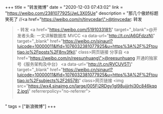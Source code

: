+++
title = "转发微博"
date = "2020-12-03 07:43:02"
link = "https://weibo.com/2381077925/JwL3X05Ue"
description = "那几个傲娇标题笑死了 //<a href=\"https://weibo.com/n/tinycedar\">@tinycedar</a>: 转发<br><blockquote> - 转发 <a href=\"https://weibo.com/5191033181\" target=\"_blank\">@开发者头条</a>: 一文详解数据库 MVCC <a data-url=\"http://t.cn/A6GFdzzN\" target=\"_blank\" href=\"https://weibo.cn/sinaurl?luicode=10000011&lfid=1076032381077925&u=https%3A%2F%2Ftoutiao.io%2Fposts%2F8nv3fkj\" class>网页链接</a> 分享自 <a href=\"https://weibo.com/n/reesunhuang\">@reesunhuang</a> 开通的独家号《服务架构及中台》 <a data-url=\"http://t.cn/RVCUV5T\" target=\"_blank\" href=\"https://weibo.cn/sinaurl?luicode=10000011&lfid=1076032381077925&u=https%3A%2F%2Ftoutiao.io%2Fsubjects%2F26578\" class>网页链接</a> <img src=\"https://wx4.sinaimg.cn/large/005Fj2RDgy1gl98ujjjrhj30c846kqq2.jpg\" referrerpolicy=\"no-referrer\"><br><br></blockquote>"
tags = ["新浪微博"]
+++
